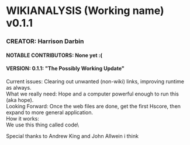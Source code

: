 # WIKIANALYSIS (Working name) v0.1.1
### CREATOR: Harrison Darbin
#### NOTABLE CONTRIBUTORS: None yet :(
#### VERSION: 0.1.1: "The Possibly Working Update"

Current issues: Clearing out unwanted (non-wiki) links, improving runtime as always.\
What we really need: Hope and a computer powerful enough to run this (aka hope).\
Looking Forward: Once the web files are done, get the first Hscore, then expand to more general application.\
How it works: \
We use this thing called code\

Special thanks to Andrew King and John Allwein i think
